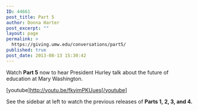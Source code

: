 ```yaml
---
ID: 44661
post_title: Part 5
author: Donna Harter
post_excerpt: ""
layout: page
permalink: >
  https://giving.umw.edu/conversations/part5/
published: true
post_date: 2013-08-13 15:30:42
---
```

Watch <strong>Part 5</strong> now to hear President Hurley talk about the future of education at Mary Washington.

[youtube]http://youtu.be/fkyimPKUues[/youtube]

See the sidebar at left to watch the previous releases of <strong>Parts 1, 2, 3, and 4.</strong>